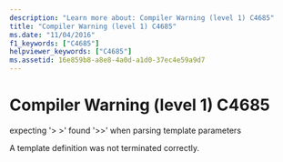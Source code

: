```yaml
---
description: "Learn more about: Compiler Warning (level 1) C4685"
title: "Compiler Warning (level 1) C4685"
ms.date: "11/04/2016"
f1_keywords: ["C4685"]
helpviewer_keywords: ["C4685"]
ms.assetid: 16e859b8-a8e8-4a0d-a1d0-37ec4e59a9d7
---
```

# Compiler Warning (level 1) C4685

expecting '> >' found '>>' when parsing template parameters

A template definition was not terminated correctly.

